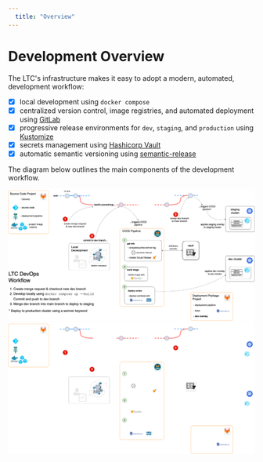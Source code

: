 ```yaml
---
  title: "Overview"
---
```

<!-- markdownlint-disable MD025 -->

# Development Overview

The LTC's infrastructure makes it easy to adopt a modern, automated, development workflow:

- [x] local development using `docker compose`
- [x] centralized version control, image registries, and automated deployment using [GitLab](https://gitlab.com)
- [x] progressive release environments for `dev`, `staging`, and `production` using [Kustomize](https://kubectl.docs.kubernetes.io/guides/introduction/kustomize/)
- [x] secrets management using [Hashicorp Vault](https://www.vaultproject.io/docs)
- [x] automatic semantic versioning using [semantic-release](https://semantic-release.gitbook.io/semantic-release/)

The diagram below outlines the main components of the development workflow.

[![Development workflow](../assets/devops-workflow-overview-light.png#only-light)](devops-workflow-overview-large-light.md)
[![Development workflow](../assets/devops-workflow-overview-dark.png#only-dark)](devops-workflow-overview-large-dark.md)
